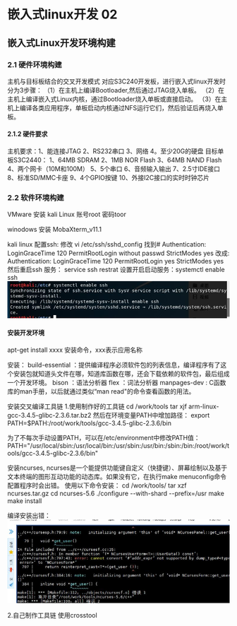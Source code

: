 # 嵌入式linux开发 02

## 嵌入式Linux开发环境构建

### 2.1 硬件环境构建

主机与目标板结合的交叉开发模式
对应S3C240开发板，进行嵌入式linux开发时分为3步骤：
（1）在主机上编译Bootloader,然后通过JTAG烧入单板。
（2）在主机上编译嵌入式Linux内核，通过Bootloader烧入单板或直接启动。
（3）在主机上编译各类应用程序，单板启动内核通过NFS运行它们，然后验证后再烧入单板。

#### 2.1.2 硬件要求

主机要求：1、能连接JTAG 2、RS232串口 3、网络 4。至少20G的硬盘
目标单板S3C2440：
1、64MB SDRAM
2、1MB NOR Flash
3、64MB NAND Flash
4、两个网卡（10M和100M）
5、5个串口
6、音频输入输出
7、2.5寸IDE接口
8、标准SD/MMC卡座
9、4个GPIO按键
10、外接I2C接口的实时时钟芯片

### 2.2 软件环境构建

VMware 安装 kali Linux
账号root 密码toor

winodows 安装 MobaXterm_v11.1 

kali linux 配置ssh:
修改 vi /etc/ssh/sshd_config 
找到# Authentication: 
LoginGraceTime 120 
PermitRootLogin without passwd 
StrictModes yes 
改成:
Authentication:
LoginGraceTime 120 
PermitRootLogin yes 
StrictModes yes 
然后重启ssh 服务： service ssh restrat
设置开启启动服务：systemctl  enable ssh
![设置开启启动ssh](./img/2-0.jpg)

#### 安装开发环境

apt-get install xxxx 安装命令，xxx表示应用名称

安装： 
build-essential ：提供编译程序必须软件包的列表信息，编译程序有了这个安装包就知道头文件在哪，知道库函数在哪，还会下载依赖的软件包，最后组成一个开发环境。
bison ：语法分析器
flex ：词法分析器
manpages-dev  : C函数库的man手册，以后就通过类似“man read"的命令查看函数的用法。


安装交叉编译工具链
1.使用制作好的工具链
cd /work/tools
tar xjf arm-linux-gcc-3.4.5-glibc-2.3.6.tar.bz2
然后在环境变量PATH中增加路径：
export PATH=$PATH:/root/work/tools/gcc-3.4.5-glibc-2.3.6/bin

为了不每次手动设置PATH，可以在/etc/environment中修改PATH值：
PATH="/usr/local/sbin:/usr/local/bin:/usr/sbin:/usr/bin:/sbin:/bin:/root/work/tools/gcc-3.4.5-glibc-2.3.6/bin"

安装ncurses, ncurses是一个能提供功能键自定义（快捷键）、屏幕绘制以及基于文本终端的图形互动功能的动态库。如果没有它，在执行make menuconfig命令配置程序时会出错。
使用以下命令安装：
cd /work/tools/
tar xzf ncurses.tar.gz
cd ncurses-5.6
./configure --with-shard --prefix=/usr
make
make install

编译安装出错：
![make curses安装出错](./img/2-1.jpg)

2.自己制作工具链
使用crosstool
